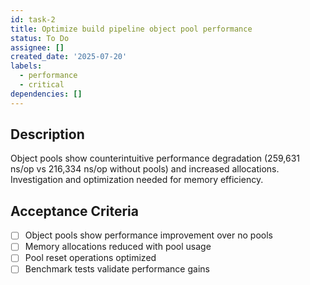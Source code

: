 ```yaml
---
id: task-2
title: Optimize build pipeline object pool performance
status: To Do
assignee: []
created_date: '2025-07-20'
labels:
  - performance
  - critical
dependencies: []
---
```


## Description

Object pools show counterintuitive performance degradation (259,631 ns/op vs 216,334 ns/op without pools) and increased allocations. Investigation and optimization needed for memory efficiency.

## Acceptance Criteria

- [ ] Object pools show performance improvement over no pools
- [ ] Memory allocations reduced with pool usage
- [ ] Pool reset operations optimized
- [ ] Benchmark tests validate performance gains
